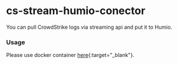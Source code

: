 # cs-stream-humio-conector

You can pull CrowdStrike logs via streaming api and put it to Humio.

### Usage
Please use docker container [here](https://hub.docker.com/repository/registry-1.docker.io/prex55/cs-streaming-humio-connector/general){:target="_blank"}.

